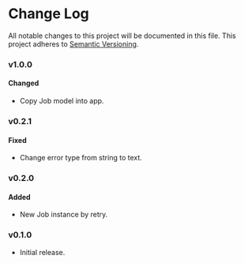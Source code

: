 # Change Log
All notable changes to this project will be documented in this file.
This project adheres to [Semantic Versioning](http://semver.org/).

### v1.0.0

#### Changed

* Copy Job model into app.

### v0.2.1

#### Fixed

* Change error type from string to text.

### v0.2.0

#### Added

* New Job instance by retry.

### v0.1.0

* Initial release.
